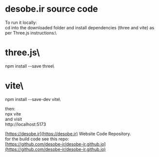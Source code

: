 # desobe.ir source code
To run it locally:\
cd into the downloaded folder and install dependencies (three and vite) as per Three.js instructions:\
# three.js\
npm install --save three\

# vite\
npm install --save-dev vite\

then:\
npx vite\
and visit \
http://localhost:5173


[https://desobe.ir](https://desobe.ir) Website Code Repository.\
for the build code see this repo:\
[https://github.com/desobe-ir/desobe-ir.github.io](https://github.com/desobe-ir/desobe-ir.github.io)

